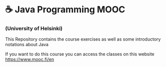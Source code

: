 # ☕ Java  Programming MOOC 
### (University of Helsinki)

This Repository contains the course exercises as well as some introductory notations about Java

If you want to do this course you can access the classes on this website https://www.mooc.fi/en
